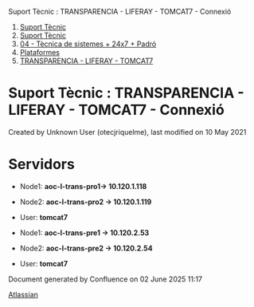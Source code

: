 Suport Tècnic : TRANSPARENCIA - LIFERAY - TOMCAT7 - Connexió  

1.  [Suport Tècnic](index.html)
2.  [Suport Tècnic](13893782.html)
3.  [04 - Tècnica de sistemes + 24x7 + Padró](26313202.html)
4.  [Plataformes](Plataformes_41520520.html)
5.  [TRANSPARENCIA - LIFERAY - TOMCAT7](TRANSPARENCIA---LIFERAY---TOMCAT7_41521520.html)

Suport Tècnic : TRANSPARENCIA - LIFERAY - TOMCAT7 - Connexió
============================================================

Created by Unknown User (otecjriquelme), last modified on 10 May 2021

Servidors 
==========

*   Node1: **aoc-l-trans-pro1→ 10.120.1.118**
    
*   Node2: **aoc-l-trans-pro2 → 10.120.1.119**
*   User: **tomcat7**

*   Node1: **aoc-l-trans-pre1 → 10.120.2.53**
    
*   Node2: **aoc-l-trans-pre2 → 10.120.2.54**
*   User: **tomcat7**

Document generated by Confluence on 02 June 2025 11:17

[Atlassian](http://www.atlassian.com/)